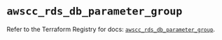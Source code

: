 # `awscc_rds_db_parameter_group`

Refer to the Terraform Registry for docs: [`awscc_rds_db_parameter_group`](https://registry.terraform.io/providers/hashicorp/awscc/0.70.0/docs/resources/rds_db_parameter_group).
